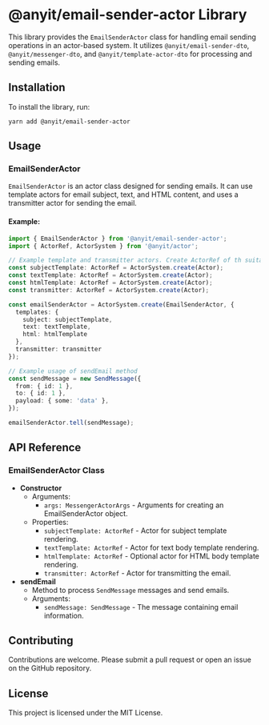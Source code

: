 # @anyit/email-sender-actor Library

This library provides the `EmailSenderActor` class for handling email sending operations in an actor-based system. 
It utilizes `@anyit/email-sender-dto`, `@anyit/messenger-dto`, and `@anyit/template-actor-dto` for processing and 
sending emails.

## Installation

To install the library, run:

```shell
yarn add @anyit/email-sender-actor
```

## Usage

### EmailSenderActor

`EmailSenderActor` is an actor class designed for sending emails. It can use template actors for email subject, text, 
and HTML content, and uses a transmitter actor for sending the email.

#### Example:

```typescript
import { EmailSenderActor } from '@anyit/email-sender-actor';
import { ActorRef, ActorSystem } from '@anyit/actor';

// Example template and transmitter actors. Create ActorRef of th suitable types instead of "Actor".
const subjectTemplate: ActorRef = ActorSystem.create(Actor);
const textTemplate: ActorRef = ActorSystem.create(Actor);
const htmlTemplate: ActorRef = ActorSystem.create(Actor);
const transmitter: ActorRef = ActorSystem.create(Actor);

const emailSenderActor = ActorSystem.create(EmailSenderActor, {
  templates: {
    subject: subjectTemplate,
    text: textTemplate,
    html: htmlTemplate
  },
  transmitter: transmitter
});

// Example usage of sendEmail method
const sendMessage = new SendMessage({
  from: { id: 1 },
  to: { id: 1 },
  payload: { some: 'data' },
});

emailSenderActor.tell(sendMessage);
```

## API Reference

### EmailSenderActor Class

- **Constructor**
    - Arguments:
        - `args: MessengerActorArgs` - Arguments for creating an EmailSenderActor object.
    - Properties:
        - `subjectTemplate: ActorRef` - Actor for subject template rendering.
        - `textTemplate: ActorRef` - Actor for text body template rendering.
        - `htmlTemplate: ActorRef` - Optional actor for HTML body template rendering.
        - `transmitter: ActorRef` - Actor for transmitting the email.
- **sendEmail**
    - Method to process `SendMessage` messages and send emails.
    - Arguments:
        - `sendMessage: SendMessage` - The message containing email information.

## Contributing

Contributions are welcome. Please submit a pull request or open an issue on the GitHub repository.

## License

This project is licensed under the MIT License.

